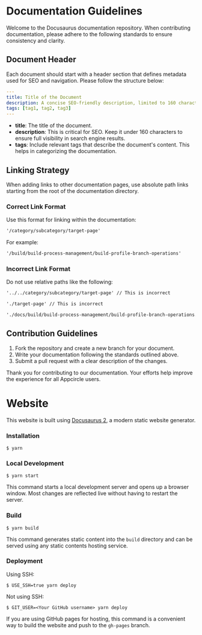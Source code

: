 # Documentation Guidelines

Welcome to the Docusaurus documentation repository. When contributing documentation, please adhere to the following standards to ensure consistency and clarity.

## Document Header

Each document should start with a header section that defines metadata used for SEO and navigation. Please follow the structure below:

```yaml
---
title: Title of the Document
description: A concise SEO-friendly description, limited to 160 characters.
tags: [tag1, tag2, tag3]
---
```

- **title**: The title of the document.
- **description**: This is critical for SEO. Keep it under 160 characters to ensure full visibility in search engine results.
- **tags**: Include relevant tags that describe the document's content. This helps in categorizing the documentation.

## Linking Strategy

When adding links to other documentation pages, use absolute path links starting from the root of the documentation directory.

### Correct Link Format

Use this format for linking within the documentation:

```markdown
'/category/subcategory/target-page'
```

For example:

```markdown
'/build/build-process-management/build-profile-branch-operations'
```

### Incorrect Link Format

Do not use relative paths like the following:

```markdown
'../../category/subcategory/target-page' // This is incorrect
```

```markdown
'./target-page' // This is incorrect
```

```markdown
'./docs/build/build-process-management/build-profile-branch-operations.md' // This is incorrect
```

## Contribution Guidelines

1. Fork the repository and create a new branch for your document.
2. Write your documentation following the standards outlined above.
3. Submit a pull request with a clear description of the changes.

Thank you for contributing to our documentation. Your efforts help improve the experience for all Appcircle users.

# Website

This website is built using [Docusaurus 2](https://docusaurus.io/), a modern static website generator.

### Installation

```
$ yarn
```

### Local Development

```
$ yarn start
```

This command starts a local development server and opens up a browser window. Most changes are reflected live without having to restart the server.

### Build

```
$ yarn build
```

This command generates static content into the `build` directory and can be served using any static contents hosting service.

### Deployment

Using SSH:

```
$ USE_SSH=true yarn deploy
```

Not using SSH:

```
$ GIT_USER=<Your GitHub username> yarn deploy
```

If you are using GitHub pages for hosting, this command is a convenient way to build the website and push to the `gh-pages` branch.
